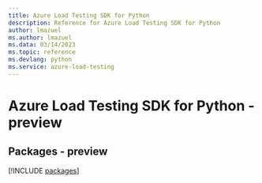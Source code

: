 ```yaml
---
title: Azure Load Testing SDK for Python
description: Reference for Azure Load Testing SDK for Python
author: lmazuel
ms.author: lmazuel
ms.data: 03/14/2023
ms.topic: reference
ms.devlang: python
ms.service: azure-load-testing
---
```

# Azure Load Testing SDK for Python - preview
## Packages - preview
[!INCLUDE [packages](load-testing-index.md)]